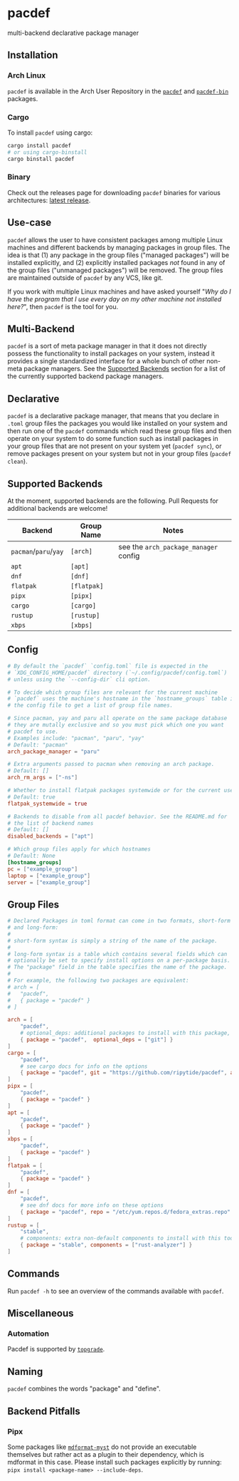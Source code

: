 # pacdef

multi-backend declarative package manager

## Installation

### Arch Linux

`pacdef` is available in the Arch User Repository in the
[`pacdef`](https://aur.archlinux.org/packages/pacdef) and
[`pacdef-bin`](https://aur.archlinux.org/packages/pacdef-bin)
packages.

### Cargo

To install `pacdef` using cargo:

```bash
cargo install pacdef
# or using cargo-binstall
cargo binstall pacdef
```

### Binary

Check out the releases page for downloading `pacdef` binaries for
various architectures: [latest
release](https://github.com/steven-omaha/pacdef/releases).

## Use-case

`pacdef` allows the user to have consistent packages among multiple
Linux machines and different backends by managing packages in group
files. The idea is that (1) any package in the group files ("managed
packages") will be installed explicitly, and (2) explicitly installed
packages _not_ found in any of the group files ("unmanaged packages")
will be removed. The group files are maintained outside of `pacdef` by
any VCS, like git.

If you work with multiple Linux machines and have asked yourself "_Why
do I have the program that I use every day on my other machine not
installed here?_", then `pacdef` is the tool for you.

## Multi-Backend

`pacdef` is a sort of meta package manager in that it does not
directly possess the functionality to install packages on your system,
instead it provides a single standardized interface for a whole bunch
of other non-meta package managers. See the [Supported
Backends](#supported-backends) section for a list of the currently
supported backend package managers.

## Declarative

`pacdef` is a declarative package manager, that means that you declare
in `.toml` group files the packages you would like installed on your
system and then run one of the `pacdef` commands which read these
group files and then operate on your system to do some function such
as install packages in your group files that are not present on your
system yet (`pacdef sync`), or remove packages present on your system
but not in your group files (`pacdef clean`).

## Supported Backends

At the moment, supported backends are the following. Pull Requests for
additional backends are welcome!

| Backend               | Group Name  | Notes                                 |
| --------------------- | ----------- | ------------------------------------- |
| `pacman`/`paru`/`yay` | `[arch]`    | see the `arch_package_manager` config |
| `apt`                 | `[apt]`     |                                       |
| `dnf`                 | `[dnf]`     |                                       |
| `flatpak`             | `[flatpak]` |                                       |
| `pipx`                | `[pipx]`    |                                       |
| `cargo`               | `[cargo]`   |                                       |
| `rustup`              | `[rustup]`  |                                       |
| `xbps`                | `[xbps]`    |                                       |

## Config

```toml
# By default the `pacdef` `config.toml` file is expected in the
# `XDG_CONFIG_HOME/pacdef` directory (`~/.config/pacdef/config.toml`)
# unless using the `--config-dir` cli option.

# To decide which group files are relevant for the current machine
# `pacdef` uses the machine's hostname in the `hostname_groups` table in
# the config file to get a list of group file names.

# Since pacman, yay and paru all operate on the same package database
# they are mutally exclusive and so you must pick which one you want
# pacdef to use.
# Examples include: "pacman", "paru", "yay"
# Default: "pacman"
arch_package_manager = "paru"

# Extra arguments passed to pacman when removing an arch package.
# Default: []
arch_rm_args = ["-ns"]

# Whether to install flatpak packages systemwide or for the current user.
# Default: true
flatpak_systemwide = true

# Backends to disable from all pacdef behavior. See the README.md for
# the list of backend names
# Default: []
disabled_backends = ["apt"]

# Which group files apply for which hostnames
# Default: None
[hostname_groups]
pc = ["example_group"]
laptop = ["example_group"]
server = ["example_group"]
```

## Group Files

```toml
# Declared Packages in toml format can come in two formats, short-form
# and long-form:
#
# short-form syntax is simply a string of the name of the package.
#
# long-form syntax is a table which contains several fields which can
# optionally be set to specify install options on a per-package basis.
# The "package" field in the table specifies the name of the package.
#
# For example, the following two packages are equivalent:
# arch = [
# 	"pacdef",
# 	{ package = "pacdef" }
# ]

arch = [
	"pacdef",
	# optional_deps: additional packages to install with this package, short-form syntax only
	{ package = "pacdef",  optional_deps = ["git"] }
]
cargo = [
	"pacdef",
	# see cargo docs for info on the options
	{ package = "pacdef", git = "https://github.com/ripytide/pacdef", all_features = true, no_default_features = false, features = [ "feature1", ] },
]
pipx = [
	"pacdef",
	{ package = "pacdef" }
]
apt = [
	"pacdef",
	{ package = "pacdef" }
]
xbps = [
	"pacdef",
	{ package = "pacdef" }
]
flatpak = [
	"pacdef",
	{ package = "pacdef" }
]
dnf = [
	"pacdef",
	# see dnf docs for more info on these options
	{ package = "pacdef", repo = "/etc/yum.repos.d/fedora_extras.repo" },
]
rustup = [
	"stable",
	# components: extra non-default components to install with this toolchain
	{ package = "stable", components = ["rust-analyzer"] }
]
```

## Commands

Run `pacdef -h` to see an overview of the commands available with
`pacdef`.

## Miscellaneous

### Automation

Pacdef is supported by
[`topgrade`](https://github.com/topgrade-rs/topgrade).

## Naming

`pacdef` combines the words "package" and "define".

## Backend Pitfalls

### Pipx

Some packages like
[`mdformat-myst`](https://github.com/executablebooks/mdformat-myst) do
not provide an executable themselves but rather act as a plugin to
their dependency, which is mdformat in this case. Please install such
packages explicitly by running: `pipx install <package-name>
--include-deps`.
